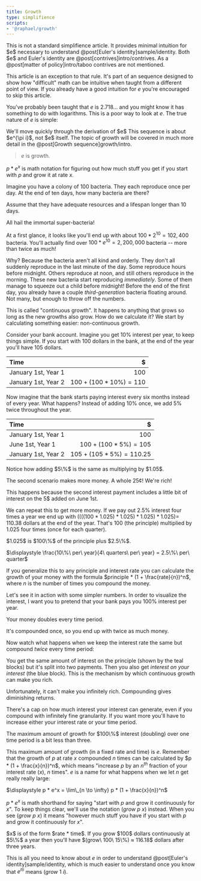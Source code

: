 ```yaml
---
title: Growth
type: simplifience
scripts:
- '@raphael/growth'
---
```


<div class="caution" markdown="block">
This is not a standard simplifience article. It provides minimal intuition for $e$ necessary to understand @post[Euler's identity]sample/identity. Both $e$ and Euler's identity are @post[contrives]intro/contrives. As a @post[matter of policy]intro/taboo contrives are not mentioned.

This article is an exception to that rule. It's part of an sequence designed to show how "difficult" math can be intuitive when taught from a different point of view. If you already have a good intuition for $e$ you're encouraged to skip this article.
</div>

You've probably been taught that $e$ is $2.718...$ and you might know it has something to do with logarithms. This is a poor way to look at $e$. The true nature of $e$ is simple:

<aside class="info" markdown="block">
We'll move quickly through the derivation of $e$ This sequence is about $e^{\pi i}$, not $e$ itself. The topic of growth will be covered in much more detail in the @post[Growth sequence]growth/intro.
</aside>

> $e$ is growth.

$p * e^x$ is math notation for figuring out how much stuff you get if you start with $p$ and grow it at rate $x$.

Imagine you have a colony of 100 bacteria. They each reproduce once per day. At the end of ten days, <span class="info" markdown="inline">how many bacteria</span> are there?

<aside class="info" markdown="block">
Assume that they have adequate resources and a lifespan longer than 10 days.

All hail the immortal super-bacteria!
</aside>



At a first glance, it looks like you'll end up with about $100 * 2^{10} = 102,400$ bacteria. You'll actually find over $100 * e^{10} = 2,200,000$ bacteria -- more than twice as much!

Why? Because the bacteria aren't all kind and orderly. They don't all suddenly reproduce in the last minute of the day. Some reproduce hours before midnight. Others reproduce at noon, and still others reproduce in the morning. These new bacteria start reproducing *immediately*. Some of them manage to squeeze out a child before midnight! Before the end of the first day, you already have a couple *third-generation* bacteria floating around. Not many, but enough to throw off the numbers.

This is called "continuous growth". It happens to anything that grows so long as the new growths also grow. How do we calculate it? We start by calculating something easier: non-continuous growth.

Consider your bank account. Imagine you get $10\%$ interest per year, to keep things simple. If you start with $100$ dollars in the bank, at the end of the year you'll have $105$ dollars.

| Time                |                          $ |
|:--------------------|---------------------------:|
| January 1st, Year 1 |                      $100$ |
| January 1st, Year 2 | $100 + (100 * 10\%) = 110$ |

Now imagine that the bank starts paying interest every six months instead of every year. What happens? Instead of adding 10% once, we add 5% twice throughout the year.

| Time                |                            $ |
|:--------------------|-----------------------------:|
| January 1st, Year 1 |                        $100$ |
| June 1st, Year 1    |    $100 + (100 * 5\%) = 105$ |
| January 1st, Year 2 | $105 + (105 * 5\%) = 110.25$ |

<aside class="info" markdown="block">
Notice how adding $5\%$ is the same as multiplying by $1.05$.
</aside>

The second scenario makes more money. A whole $25¢$! We're rich!

This happens because the second interest payment includes a little bit of interest on the 5\$ added on June 1st.

We can repeat this to get more money. If we pay out $2.5\%$ interest four times a year we end up with $((((100 * 1.025) * 1.025) * 1.025) * 1.025) =$ $110.38$ dollars at the end of the year. That's $100$ (the principle) multiplied by <span class="info" markdown="inline">$1.025$</span> four times (once for each quarter).

<aside class="info" markdown="block">
$1.025$ is $100\%$ of the principle plus $2.5\%$.

$\displaystyle \frac{10\%\ per\ year}{4\ quarters\ per\ year} = 2.5\%\ per\ quarter$
</aside>

If you generalize this to any principle and interest rate you can calculate the growth of your money with the formula $principle * (1 + \frac{rate}{n})^n$, where $n$ is the number of times you compound the money.

Let's see it in action with some simpler numbers. In order to visualize the interest, I want you to pretend that your bank pays you <span class="info" markdown="inline">$100\%$ interest per year</span>.

<div class="growth" data-compounds="1"></div>
<aside class="info" markdown="block">
Your money doubles every time period.

It's compounded once, so you end up with twice as much money.
</aside>

Now watch what happens when we keep the interest rate the same but compound *twice* every time period:

<div class="growth" data-compounds="2"></div>

You get the same amount of interest on the principle (shown by the teal blocks) but it's split into two payments. Then you also get *interest on your interest* (the blue block). This is the mechanism by which continuous growth can make you rich.

Unfortunately, it can't make you infinitely rich. Compounding gives diminishing returns.

<div class="growth" data-compounds="[3, 4, 5, 6, 7]"></div>

There's a cap on how much interest your interest can generate, even if you compound with infinitely fine granularity. If you want more you'll have to increase either your interest rate or your time period.

<div class="growth" data-compounds="0"></div>

<aside class="info" markdown="block">
The maximum amount of growth for $100\%$ interest (doubling) over one time period is a bit less than three.
</aside>

This maximum amount of growth (in a fixed rate and time) is $e$. Remember that the growth of $p$ at rate $x$ compounded $n$ times can be calculated by $p * (1 + \frac{x}{n})^n$, which means "increase $p$ by an $n^{th}$ fraction of your interest rate ($x$), $n$ times". $e$ is a name for what happens when we let $n$ get really really large:

$\displaystyle p * e^x = \lim\_{n \to \infty} p * (1 + \frac{x}{n})^n$

$p * e^x$ is math shorthand for saying "start with $p$ and grow it continuously for $x$". To keep things clear, we'll use the notation $(grow\ p\ x)$ instead. When you see $(grow\ p\ x)$ it means "however much stuff you have if you start with $p$ and grow it continuously <span class="info" markdown="inline">for $x$</span>".

<aside class="info" markdown="block">
$x$ is of the form $rate * time$. If you grow $100$ dollars continuously at $5\%$ a year then you'll have $(grow\ 100\ 15\%) ≈ 116.18$ dollars after three years.
</aside>

This is all you need to know about $e$ in order to understand @post[Euler's identity]sample/identity, which is much easier to understand once you know that $e^{\pi i}$ means $(grow\ 1\ i)$.
